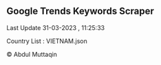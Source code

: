 

## Google Trends Keywords Scraper 
 
Last Update 31-03-2023 , 11:25:33

Country List :
VIETNAM.json



© Abdul Muttaqin 
